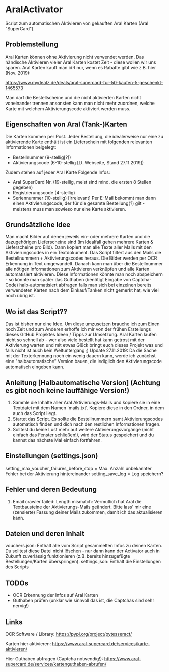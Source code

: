 # AralActivator
Script zum automatischen Aktivieren von gekauften Aral Karten (Aral "SuperCard").

## Problemstellung
Aral Karten können ohne Aktivierung nicht verwendet werden.
Das händische Aktivieren vieler Aral Karten kostet Zeit - diese wollen wir uns sparen.
Aral Karten kauft man idR nur, wenn es Rabatte gibt wie z.B. hier (Nov. 2019):

https://www.mydealz.de/deals/aral-supercard-fur-50-kaufen-5-geschenkt-1465573

Man darf die Bestellscheine und die nicht aktivierten Karten nicht voneinander trennen ansonsten kann man nicht mehr zuordnen, welche Karte mit welchem Aktivierungscode aktiviert werden muss.

## Eigenschaften von Aral (Tank-)Karten
Die Karten kommen per Post.
Jeder Bestellung, die idealerweise nur eine zu aktivierende Karte enthält ist ein Lieferschein mit folgenden relevanten Informationen beigelegt:
- Bestellnummer (9-stellig[?])
- Aktivierungscode (6-10-stellig [Lt. Webseite, Stand 27.11.2019])

Zudem stehen auf jeder Aral Karte Folgende Infos:
- Aral SuperCard Nr. (19-stellig, meist sind mind. die ersten 8 Stellen gegeben)
- Registrierungscode (4-stellig)
- Seriennummer (10-stellig) [irrelevant]
Per E-Mail bekommt man dann einen Aktivierungscode, der für die gesamte Bestellung(?) gilt - meistens muss man sowieso nur eine Karte aktivieren.

## Grundsätzliche Idee
Man macht Bilder auf denen jeweils ein- oder mehrere Karten und die dazugehörigen Lieferscheine sind (im Idealfall gehen mehrere Karten & Lieferscheine pro Bild).
Dann kopiert man alle Texte aller Mails mit den Aktivierungscodes in ein Textdokument.
Das Script filtert aus den Mails die Bestellnummern + Aktivierungscodes heraus.
Die Bilder werden per OCR Erkennung in Text umgewandelt.
Danach kann man über die Bestellnummer alle nötigen Informationen zum Aktivieren verknüpfen und alle Karten automatisiert aktivieren.
Diese Informationen könnte man noch abspeichern - so könnte man später das Guthaben (benötigt Eingabe von Captcha-Code) halb-automatisiert abfragen falls man sich bei einzelnen bereits verwendeten Karten nach dem Einkauf/Tanken nicht gemerkt hat, wie viel noch übrig ist.

## Wo ist das Script??
Das ist bisher nur eine Idee. Um diese umzusetzen brauche ich zum Einen noch Zeit und zum Anderen erhoffe ich mir von der frühen Erstellungs dieses GitHub Projektes Ideen / Tipps zur Umsetzung.
Aral Karten laufen nicht so schnell ab - wer also viele bestellt hat kann getrost mit der Aktivierung warten und mit etwas Glück bringt euch dieses Projekt was und falls nicht ist auch kein Weltuntergang ;)
Update 27.11.2019:
Da die Sache mit der Texterkennung noch ein wenig dauern kann, werde ich zunächst eine "halbautomatische" Version bauen, die lediglich den Aktivierungscode automatisch eingeben kann.

## Anleitung [Halbautomatische Version] (Achtung es gibt noch keine lauffähige Version!)
1. Sammle die Inhalte aller Aral Aktivierungs-Mails und kopiere sie in eine Textdatei mit dem Namen 'mails.txt'.
Kopiere diese in den Ordner, in dem auch das Script liegt.
2. Startet das Script. Es sollte die Bestellnummern samt Aktivierungscodes automatisch finden und dich nach den restlichen Informationen fragen.
3. Solltest du keine Lust mehr auf weitere Aktivierungsvorgänge (nicht einfach das Fenster schließen!), wird der Status gespeichert und du kannst das nächste Mal einfach fortfahren.

## Einstellungen (settings.json)
setting_max_voucher_failures_before_stop = Max. Anzahl unbekannter Fehler bei der Aktivierung hintereinander
setting_save_log = Log speichern?

## Fehler und deren Bedeutung
1. Email crawler failed: Length mismatch: Vermutlich hat Aral die Textbausteine der Aktivierungs-Mails geändert. Bitte lass' mir eine (zensierte) Fassung deiner Mails zukommen, damit ich das aktualisieren kann.

## Dateien und deren Inhalt
vouchers.json:
Enthält alle vom Script gesammelten Infos zu deinen Karten.
Du solltest diese Datei nicht löschen - nur dann kann der Activator auch in Zukunft zuverlässig funktionieren (z.B. bereits hinzugefügte Bestellungen/Karten überspringen).
settings.json:
Enthält die Einstellungen des Scripts

## TODOs
- OCR Erkennung der Infos auf Aral Karten
- Guthaben prüfen (unklar wie sinnvoll das ist, die Captchas sind sehr nervig!)

## Links
OCR Software / Library:
https://pypi.org/project/pytesseract/

Karten hier aktivieren:
https://www.aral-supercard.de/services/karte-aktivieren/

Hier Guthaben abfragen (Captcha notwendig!):
https://www.aral-supercard.de/services/kartenguthaben-abrufen/